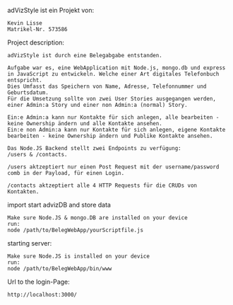 adVizStyle ist ein Projekt von:

    Kevin Lisse
    Matrikel-Nr. 573586

Project description:
    
    adVizStyle ist durch eine Belegabgabe entstanden.

    Aufgabe war es, eine WebApplication mit Node.js, mongo.db und express in JavaScript zu entwickeln. Welche einer Art digitales Telefonbuch entspricht.
    Dies Umfasst das Speichern von Name, Adresse, Telefonnummer und Geburtsdatum.
    Für die Umsetzung sollte von zwei User Stories ausgegangen werden, einer Admin:a Story und einer non Admin:a (normal) Story.
    
    Ein:e Admin:a kann nur Kontakte für sich anlegen, alle bearbeiten - keine Ownership ändern und alle Kontakte ansehen.
    Ein:e non Admin:a kann nur Kontakte für sich anlegen, eigene Kontakte bearbeiten - keine Ownership ändern und Publike Kontakte ansehen.
    
    Das Node.JS Backend stellt zwei Endpoints zu verfügung:
    /users & /contacts.
    
    /users aktzeptiert nur einen Post Request mit der username/password comb in der Payload, für einen Login.
    
    /contacts aktzeptiert alle 4 HTTP Requests für die CRUDs von Kontakten.

import start advizDB and store data 

    Make sure Node.JS & mongo.DB are installed on your device
    run:
    node /path/to/BelegWebApp/yourScriptfile.js


starting server:
    
    Make sure Node.JS is installed on your device
    run:
    node /path/to/BelegWebApp/bin/www

Url to the login-Page:

    http://localhost:3000/